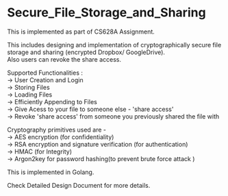 # Secure_File_Storage_and_Sharing
This is implemented as part of CS628A Assignment.

This includes designing and implementation of cryptographically secure file storage and sharing (encrypted Dropbox/ GoogleDrive).  
Also users can revoke the share access.

Supported Functionalities :\
-> User Creation and Login  
-> Storing Files\
-> Loading Files\
-> Efficiently Appending to Files\
-> Give Acess to your file to someone else - 'share access'\
-> Revoke 'share access' from someone you previously shared the file with

Cryptography primitives used are -  
-> AES encryption (for confidentiality)  
-> RSA encryption and signature verification (for authentication)  
-> HMAC (for Integrity)  
-> Argon2key for password hashing(to prevent brute force attack )

This is implemented in Golang.

Check Detailed Design Document for more details.
